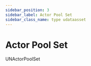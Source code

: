 ```yaml
---
sidebar_position: 3
sidebar_label: Actor Pool Set
sidebar_class_name: type udataasset
---
```


# Actor Pool Set

UNActorPoolSet